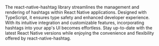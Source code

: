 The react-native-hashtag library streamlines the management and rendering of hashtags within React Native applications. Designed with TypeScript, it ensures type safety and enhanced developer experience. With its intuitive integration and customizable features, incorporating hashtags into your app's UI becomes effortless. Stay up-to-date with the latest React Native versions while enjoying the convenience and flexibility offered by react-native-hashtag.
